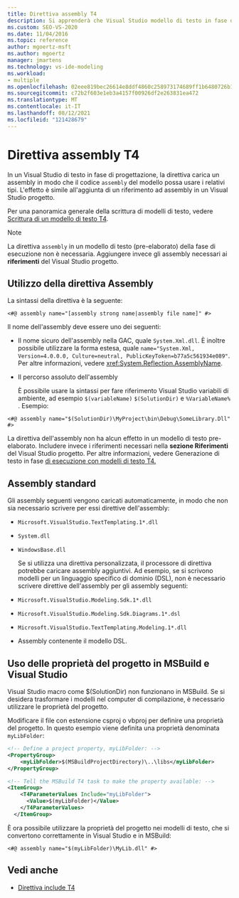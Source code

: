 ```yaml
---
title: Direttiva assembly T4
description: Si apprenderà che Visual Studio modello di testo in fase di progettazione, la direttiva assembly carica un assembly in modo che il codice del modello possa usare i relativi tipi.
ms.custom: SEO-VS-2020
ms.date: 11/04/2016
ms.topic: reference
author: mgoertz-msft
ms.author: mgoertz
manager: jmartens
ms.technology: vs-ide-modeling
ms.workload:
- multiple
ms.openlocfilehash: 02eee819bec26614e8ddf4860c258973174689ff1b6480726b1474ac6f463533
ms.sourcegitcommit: c72b2f603e1eb3a4157f00926df2e263831ea472
ms.translationtype: MT
ms.contentlocale: it-IT
ms.lasthandoff: 08/12/2021
ms.locfileid: "121428679"
---
```

# <a name="t4-assembly-directive"></a>Direttiva assembly T4

In un Visual Studio di testo in fase di progettazione, la direttiva carica un assembly in modo che il codice `assembly` del modello possa usare i relativi tipi. L'effetto è simile all'aggiunta di un riferimento ad assembly in un Visual Studio progetto.

 Per una panoramica generale della scrittura di modelli di testo, vedere [Scrittura di un modello di testo T4](../modeling/writing-a-t4-text-template.md).

> [!NOTE]
> La direttiva `assembly` in un modello di testo (pre-elaborato) della fase di esecuzione non è necessaria. Aggiungere invece gli assembly necessari ai **riferimenti** del Visual Studio progetto.

## <a name="using-the-assembly-directive"></a>Utilizzo della direttiva Assembly
 La sintassi della direttiva è la seguente:

```
<#@ assembly name="[assembly strong name|assembly file name]" #>
```

 Il nome dell'assembly deve essere uno dei seguenti:

- Il nome sicuro dell'assembly nella GAC, quale `System.Xml.dll`. È inoltre possibile utilizzare la forma estesa, quale `name="System.Xml, Version=4.0.0.0, Culture=neutral, PublicKeyToken=b77a5c561934e089"`. Per altre informazioni, vedere <xref:System.Reflection.AssemblyName>.

- Il percorso assoluto dell'assembly

  È possibile usare la sintassi per fare riferimento Visual Studio variabili di ambiente, ad esempio `$(variableName)` `$(SolutionDir)` e `%VariableName%` . Esempio:

```
<#@ assembly name="$(SolutionDir)\MyProject\bin\Debug\SomeLibrary.Dll" #>
```

 La direttiva dell'assembly non ha alcun effetto in un modello di testo pre-elaborato. Includere invece i riferimenti necessari nella **sezione Riferimenti** del Visual Studio progetto. Per altre informazioni, vedere Generazione di testo in fase [di esecuzione con modelli di testo T4.](../modeling/run-time-text-generation-with-t4-text-templates.md)

## <a name="standard-assemblies"></a>Assembly standard
 Gli assembly seguenti vengono caricati automaticamente, in modo che non sia necessario scrivere per essi direttive dell'assembly:

- `Microsoft.VisualStudio.TextTemplating.1*.dll`

- `System.dll`

- `WindowsBase.dll`

  Se si utilizza una direttiva personalizzata, il processore di direttiva potrebbe caricare assembly aggiuntivi. Ad esempio, se si scrivono modelli per un linguaggio specifico di dominio (DSL), non è necessario scrivere direttive dell'assembly per gli assembly seguenti:

- `Microsoft.VisualStudio.Modeling.Sdk.1*.dll`

- `Microsoft.VisualStudio.Modeling.Sdk.Diagrams.1*.dsl`

- `Microsoft.VisualStudio.TextTemplating.Modeling.1*.dll`

- Assembly contenente il modello DSL.

## <a name="using-project-properties-in-both-msbuild-and-visual-studio"></a><a name="msbuild"></a>Uso delle proprietà del progetto in MSBuild e Visual Studio
 Visual Studio macro come $(SolutionDir) non funzionano in MSBuild. Se si desidera trasformare i modelli nel computer di compilazione, è necessario utilizzare le proprietà del progetto.

 Modificare il file con estensione csproj o vbproj per definire una proprietà del progetto. In questo esempio viene definita una proprietà denominata `myLibFolder`:

```xml
<!-- Define a project property, myLibFolder: -->
<PropertyGroup>
    <myLibFolder>$(MSBuildProjectDirectory)\..\libs</myLibFolder>
</PropertyGroup>

<!-- Tell the MSBuild T4 task to make the property available: -->
<ItemGroup>
    <T4ParameterValues Include="myLibFolder">
      <Value>$(myLibFolder)</Value>
    </T4ParameterValues>
  </ItemGroup>
```

 È ora possibile utilizzare la proprietà del progetto nei modelli di testo, che si convertono correttamente in Visual Studio e in MSBuild:

```
<#@ assembly name="$(myLibFolder)\MyLib.dll" #>
```

## <a name="see-also"></a>Vedi anche

- [Direttiva include T4](../modeling/t4-include-directive.md)
